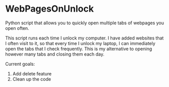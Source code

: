 # WebPagesOnUnlock
Python script that allows you to quickly open multiple tabs of webpages you open often. 

This script runs each time I unlock my computer. 
I have added websites that I often visit to it, so that every time I unlock my laptop, I can immediately open the tabs that I check frequently. 
This is my alternative to opening however many tabs and closing them each day. 

Current goals:
1. Add delete feature
2. Clean up the code
